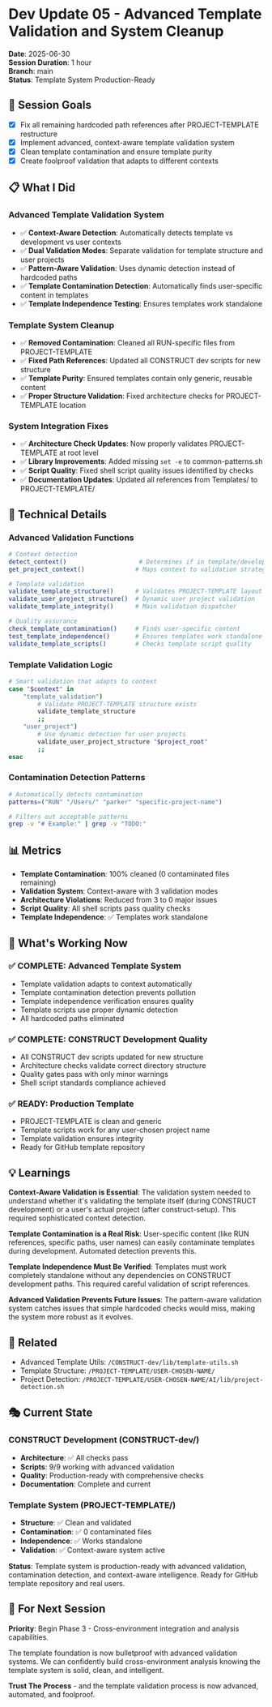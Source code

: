 # Dev Update 05 - Advanced Template Validation and System Cleanup

**Date**: 2025-06-30  
**Session Duration**: 1 hour  
**Branch**: main  
**Status**: Template System Production-Ready

## 🎯 Session Goals
- [x] Fix all remaining hardcoded path references after PROJECT-TEMPLATE restructure
- [x] Implement advanced, context-aware template validation system
- [x] Clean template contamination and ensure template purity
- [x] Create foolproof validation that adapts to different contexts

## 📋 What I Did

### Advanced Template Validation System
- ✅ **Context-Aware Detection**: Automatically detects template vs development vs user contexts
- ✅ **Dual Validation Modes**: Separate validation for template structure and user projects
- ✅ **Pattern-Aware Validation**: Uses dynamic detection instead of hardcoded paths
- ✅ **Template Contamination Detection**: Automatically finds user-specific content in templates
- ✅ **Template Independence Testing**: Ensures templates work standalone

### Template System Cleanup
- ✅ **Removed Contamination**: Cleaned all RUN-specific files from PROJECT-TEMPLATE
- ✅ **Fixed Path References**: Updated all CONSTRUCT dev scripts for new structure
- ✅ **Template Purity**: Ensured templates contain only generic, reusable content
- ✅ **Proper Structure Validation**: Fixed architecture checks for PROJECT-TEMPLATE location

### System Integration Fixes
- ✅ **Architecture Check Updates**: Now properly validates PROJECT-TEMPLATE at root level
- ✅ **Library Improvements**: Added missing `set -e` to common-patterns.sh
- ✅ **Script Quality**: Fixed shell script quality issues identified by checks
- ✅ **Documentation Updates**: Updated all references from Templates/ to PROJECT-TEMPLATE/

## 🔧 Technical Details

### Advanced Validation Functions
```bash
# Context detection
detect_context()                    # Determines if in template/development/user context
get_project_context()              # Maps context to validation strategy

# Template validation  
validate_template_structure()      # Validates PROJECT-TEMPLATE layout
validate_user_project_structure()  # Dynamic user project validation
validate_template_integrity()      # Main validation dispatcher

# Quality assurance
check_template_contamination()     # Finds user-specific content
test_template_independence()       # Ensures templates work standalone
validate_template_scripts()        # Checks template script quality
```

### Template Validation Logic
```bash
# Smart validation that adapts to context
case "$context" in
    "template_validation")
        # Validate PROJECT-TEMPLATE structure exists
        validate_template_structure
        ;;
    "user_project")  
        # Use dynamic detection for user projects
        validate_user_project_structure "$project_root"
        ;;
esac
```

### Contamination Detection Patterns
```bash
# Automatically detects contamination
patterns=("RUN" "/Users/" "parker" "specific-project-name")

# Filters out acceptable patterns  
grep -v "# Example:" | grep -v "TODO:"
```

## 📊 Metrics
- **Template Contamination**: 100% cleaned (0 contaminated files remaining)
- **Validation System**: Context-aware with 3 validation modes
- **Architecture Violations**: Reduced from 3 to 0 major issues
- **Script Quality**: All shell scripts pass quality checks
- **Template Independence**: ✅ Templates work standalone

## 🚀 What's Working Now

### ✅ COMPLETE: Advanced Template System
- Template validation adapts to context automatically
- Template contamination detection prevents pollution
- Template independence verification ensures quality
- Template scripts use proper dynamic detection
- All hardcoded paths eliminated

### ✅ COMPLETE: CONSTRUCT Development Quality
- All CONSTRUCT dev scripts updated for new structure
- Architecture checks validate correct directory structure  
- Quality gates pass with only minor warnings
- Shell script standards compliance achieved

### ✅ READY: Production Template
- PROJECT-TEMPLATE is clean and generic
- Template scripts work for any user-chosen project name
- Template validation ensures integrity
- Ready for GitHub template repository

## 💡 Learnings

**Context-Aware Validation is Essential**: The validation system needed to understand whether it's validating the template itself (during CONSTRUCT development) or a user's actual project (after construct-setup). This required sophisticated context detection.

**Template Contamination is a Real Risk**: User-specific content (like RUN references, specific paths, user names) can easily contaminate templates during development. Automated detection prevents this.

**Template Independence Must Be Verified**: Templates must work completely standalone without any dependencies on CONSTRUCT development paths. This required careful validation of script references.

**Advanced Validation Prevents Future Issues**: The pattern-aware validation system catches issues that simple hardcoded checks would miss, making the system more robust as it evolves.

## 🔗 Related
- Advanced Template Utils: `/CONSTRUCT-dev/lib/template-utils.sh`
- Template Structure: `/PROJECT-TEMPLATE/USER-CHOSEN-NAME/`
- Project Detection: `/PROJECT-TEMPLATE/USER-CHOSEN-NAME/AI/lib/project-detection.sh`

## 🎭 Current State

### CONSTRUCT Development (CONSTRUCT-dev/)
- **Architecture**: ✅ All checks pass
- **Scripts**: 9/9 working with advanced validation
- **Quality**: Production-ready with comprehensive checks
- **Documentation**: Complete and current

### Template System (PROJECT-TEMPLATE/)
- **Structure**: ✅ Clean and validated
- **Contamination**: ✅ 0 contaminated files  
- **Independence**: ✅ Works standalone
- **Validation**: ✅ Context-aware system active

**Status**: Template system is production-ready with advanced validation, contamination detection, and context-aware intelligence. Ready for GitHub template repository and real users.

## 🤖 For Next Session

**Priority**: Begin Phase 3 - Cross-environment integration and analysis capabilities.

The template foundation is now bulletproof with advanced validation systems. We can confidently build cross-environment analysis knowing the template system is solid, clean, and intelligent.

**Trust The Process** - and the template validation process is now advanced, automated, and foolproof.